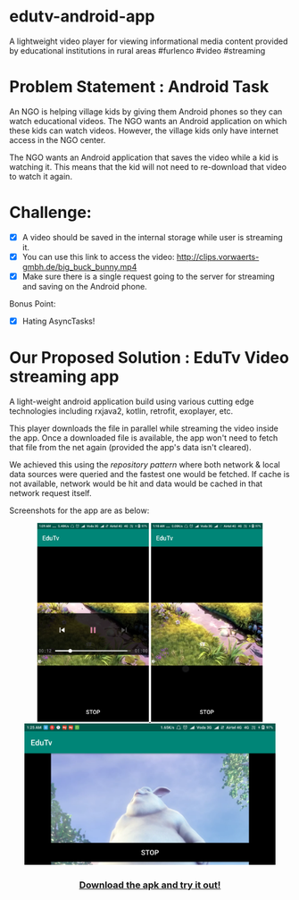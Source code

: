 # edutv-android-app
A lightweight video player for viewing informational media content provided by educational institutions in rural areas #furlenco #video #streaming


# Problem Statement : Android Task
An NGO is helping village kids by giving them Android phones so they can watch educational videos. The NGO wants an Android application on which these kids can watch videos. However, the village kids only have internet access in the NGO center.

The NGO wants an Android application that saves the video while a kid is watching it. This means that the kid will not need to re-download that video to watch it again.

# Challenge:
- [x] A video should be saved in the internal storage while user is streaming it.
- [x] You can use this link to access the video: http://clips.vorwaerts-gmbh.de/big_buck_bunny.mp4
- [x] Make sure there is a single request going to the server for streaming and saving on the Android phone.

Bonus Point:
- [x] Hating AsyncTasks!

# Our Proposed Solution : EduTv Video streaming app
A light-weight android application build using various cutting edge technologies including rxjava2, kotlin, retrofit, exoplayer, etc.

This player downloads the file in parallel while streaming the video inside the app.
Once a downloaded file is available, the app won't need to fetch that file from the net again (provided the app's data isn't cleared).

We achieved this using the *repository pattern* where both network & local data sources were queried and the fastest one would be fetched. If cache is not available, network would be hit and data would be cached in that network request itself.

Screenshots for the app are as below:

<p align="center">
  <a href="https://github.com/asadkhan777/edutv-android-app/blob/develop/edu-tv-app.apk?raw=true">
  <img src="https://github.com/asadkhan777/edutv-android-app/blob/develop/screenshots/screenshot_1_com.asadkhan.furlenco.edutv.png" width="200" title="Screenshot 1">
  
  <img src="https://github.com/asadkhan777/edutv-android-app/blob/develop/screenshots/screenshot_2_com.asadkhan.furlenco.edutv.png" width="200" alt="Screenshot 2">

<img src="https://github.com/asadkhan777/edutv-android-app/blob/develop/screenshots/screenshot_3_com.asadkhan.furlenco.edutv.png" width="450" alt="Screenshot 3">
  </a>
  <br/>
  
<h3 align="center">
  <a href="https://github.com/asadkhan777/edutv-android-app/blob/develop/edu-tv-app.apk?raw=true">Download the apk and try it out!</a>
  <br/>
</h3>

</p>
